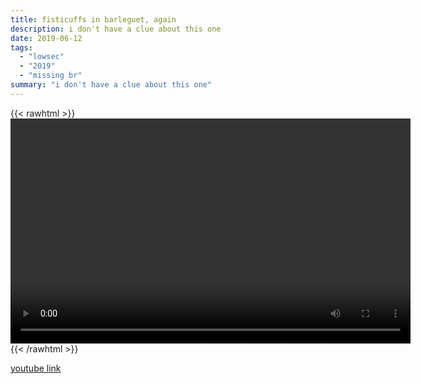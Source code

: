 ```yaml
---
title: fisticuffs in barleguet, again
description: i don't have a clue about this one
date: 2019-06-12
tags:
  - "lowsec"
  - "2019"
  - "missing br"
summary: "i don't have a clue about this one"
---
```


{{< rawhtml >}}<video width="640" height="360" controls>
<source src="https://crowdfile.net/snuffed/barleguet-again.mp4" type="video/mp4">
Your browser does not support the video tag.</video>{{< /rawhtml >}}

[youtube link](https://www.youtube.com/watch?v=W0HhoQ6Oo9s)

